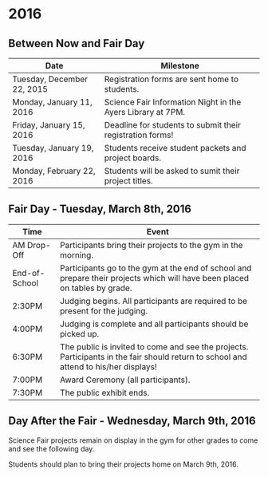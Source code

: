 # 2016

## Between Now and Fair Day

| Date                       | 	Milestone                                                              |
|----------------------------|-------------------------------------------------------------------------|
| Tuesday, December 22, 2015 |	Registration forms are sent home to students.                          |
| Monday, January 11, 2016   |	Science Fair Information Night in the Ayers Library at 7PM.            |
| Friday, January 15, 2016   |	Deadline for students to submit their registration forms!              |
| Tuesday, January 19, 2016  |	Students receive student packets and project boards.                   |
| Monday, February 22, 2016	 | Students will be asked to sumit their project titles.                   |

## Fair Day - Tuesday, March 8th, 2016

| Time                       | Event                                                                   |
|----------------------------|-------------------------------------------------------------------------|
| AM Drop-Off                | Participants bring their projects to the gym in the morning.            |
| End-of-School              | Participants go to the gym at the end of school and prepare their projects which will have been placed on tables by grade. |
| 2:30PM	                   | Judging begins. All participants are required to be present for the judging. |
| 4:00PM	                   | Judging is complete and all participants should be picked up.                |
| 6:30PM	                   | The public is invited to come and see the projects. Participants in the fair should return to school and attend to his/her displays! |
| 7:00PM | Award Ceremony (all participants). |
| 7:30PM |	The public exhibit ends. |

## Day After the Fair - Wednesday, March 9th, 2016

Science Fair projects remain on display in the gym for other grades to come and see the following day.

Students should plan to bring their projects home on March 9th, 2016.
